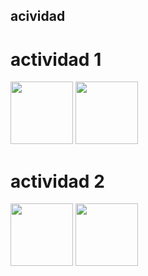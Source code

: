 ## acividad


# actividad 1    

<img src="img.maria/software 1.png" width="100">

<img src="img.maria/1 software.png" width="100">


# actividad 2
<img src="img.maria/software 2.png" width="100">

<img src="img.maria/2 software.png" width="100">

